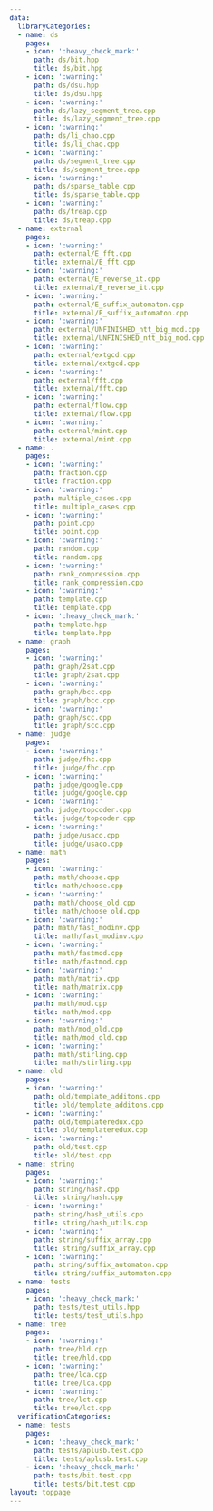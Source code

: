 ```yaml
---
data:
  libraryCategories:
  - name: ds
    pages:
    - icon: ':heavy_check_mark:'
      path: ds/bit.hpp
      title: ds/bit.hpp
    - icon: ':warning:'
      path: ds/dsu.hpp
      title: ds/dsu.hpp
    - icon: ':warning:'
      path: ds/lazy_segment_tree.cpp
      title: ds/lazy_segment_tree.cpp
    - icon: ':warning:'
      path: ds/li_chao.cpp
      title: ds/li_chao.cpp
    - icon: ':warning:'
      path: ds/segment_tree.cpp
      title: ds/segment_tree.cpp
    - icon: ':warning:'
      path: ds/sparse_table.cpp
      title: ds/sparse_table.cpp
    - icon: ':warning:'
      path: ds/treap.cpp
      title: ds/treap.cpp
  - name: external
    pages:
    - icon: ':warning:'
      path: external/E_fft.cpp
      title: external/E_fft.cpp
    - icon: ':warning:'
      path: external/E_reverse_it.cpp
      title: external/E_reverse_it.cpp
    - icon: ':warning:'
      path: external/E_suffix_automaton.cpp
      title: external/E_suffix_automaton.cpp
    - icon: ':warning:'
      path: external/UNFINISHED_ntt_big_mod.cpp
      title: external/UNFINISHED_ntt_big_mod.cpp
    - icon: ':warning:'
      path: external/extgcd.cpp
      title: external/extgcd.cpp
    - icon: ':warning:'
      path: external/fft.cpp
      title: external/fft.cpp
    - icon: ':warning:'
      path: external/flow.cpp
      title: external/flow.cpp
    - icon: ':warning:'
      path: external/mint.cpp
      title: external/mint.cpp
  - name: .
    pages:
    - icon: ':warning:'
      path: fraction.cpp
      title: fraction.cpp
    - icon: ':warning:'
      path: multiple_cases.cpp
      title: multiple_cases.cpp
    - icon: ':warning:'
      path: point.cpp
      title: point.cpp
    - icon: ':warning:'
      path: random.cpp
      title: random.cpp
    - icon: ':warning:'
      path: rank_compression.cpp
      title: rank_compression.cpp
    - icon: ':warning:'
      path: template.cpp
      title: template.cpp
    - icon: ':heavy_check_mark:'
      path: template.hpp
      title: template.hpp
  - name: graph
    pages:
    - icon: ':warning:'
      path: graph/2sat.cpp
      title: graph/2sat.cpp
    - icon: ':warning:'
      path: graph/bcc.cpp
      title: graph/bcc.cpp
    - icon: ':warning:'
      path: graph/scc.cpp
      title: graph/scc.cpp
  - name: judge
    pages:
    - icon: ':warning:'
      path: judge/fhc.cpp
      title: judge/fhc.cpp
    - icon: ':warning:'
      path: judge/google.cpp
      title: judge/google.cpp
    - icon: ':warning:'
      path: judge/topcoder.cpp
      title: judge/topcoder.cpp
    - icon: ':warning:'
      path: judge/usaco.cpp
      title: judge/usaco.cpp
  - name: math
    pages:
    - icon: ':warning:'
      path: math/choose.cpp
      title: math/choose.cpp
    - icon: ':warning:'
      path: math/choose_old.cpp
      title: math/choose_old.cpp
    - icon: ':warning:'
      path: math/fast_modinv.cpp
      title: math/fast_modinv.cpp
    - icon: ':warning:'
      path: math/fastmod.cpp
      title: math/fastmod.cpp
    - icon: ':warning:'
      path: math/matrix.cpp
      title: math/matrix.cpp
    - icon: ':warning:'
      path: math/mod.cpp
      title: math/mod.cpp
    - icon: ':warning:'
      path: math/mod_old.cpp
      title: math/mod_old.cpp
    - icon: ':warning:'
      path: math/stirling.cpp
      title: math/stirling.cpp
  - name: old
    pages:
    - icon: ':warning:'
      path: old/template_additons.cpp
      title: old/template_additons.cpp
    - icon: ':warning:'
      path: old/templateredux.cpp
      title: old/templateredux.cpp
    - icon: ':warning:'
      path: old/test.cpp
      title: old/test.cpp
  - name: string
    pages:
    - icon: ':warning:'
      path: string/hash.cpp
      title: string/hash.cpp
    - icon: ':warning:'
      path: string/hash_utils.cpp
      title: string/hash_utils.cpp
    - icon: ':warning:'
      path: string/suffix_array.cpp
      title: string/suffix_array.cpp
    - icon: ':warning:'
      path: string/suffix_automaton.cpp
      title: string/suffix_automaton.cpp
  - name: tests
    pages:
    - icon: ':heavy_check_mark:'
      path: tests/test_utils.hpp
      title: tests/test_utils.hpp
  - name: tree
    pages:
    - icon: ':warning:'
      path: tree/hld.cpp
      title: tree/hld.cpp
    - icon: ':warning:'
      path: tree/lca.cpp
      title: tree/lca.cpp
    - icon: ':warning:'
      path: tree/lct.cpp
      title: tree/lct.cpp
  verificationCategories:
  - name: tests
    pages:
    - icon: ':heavy_check_mark:'
      path: tests/aplusb.test.cpp
      title: tests/aplusb.test.cpp
    - icon: ':heavy_check_mark:'
      path: tests/bit.test.cpp
      title: tests/bit.test.cpp
layout: toppage
---
```

